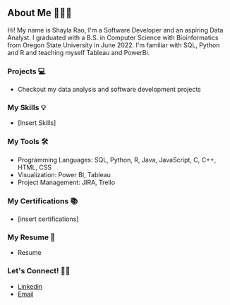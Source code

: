 ## About Me 🙋🏽‍♀️


Hi! My name is Shayla Rao, I'm a Software Developer and an aspiring Data Analyst. I graduated with a B.S. in Computer Science with Bioinformatics from Oregon State University in June 2022. I'm familiar with SQL, Python and R and teaching myself Tableau and PowerBi. 

### Projects 💻
* Checkout my data analysis and software development projects <!-- <-[insert link to projects page] -->

### My Skills 💡
* [Insert Skills]

### My Tools 🛠
* Programming Languages: SQL, Python, R, Java, JavaScript, C, C++, HTML, CSS
* Visualization: Power BI, Tableau
* Project Management: JIRA, Trello

### My Certifications 📚
* [insert certifications]

### My Resume 📄
* Resume

### Let's Connect! 🤝🏼
* [Linkedin](https://www.linkedin.com/in/shayla-rao/)
* [Email](shayla.rao@gmail.com)




